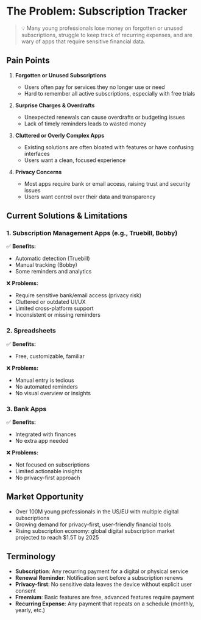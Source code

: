 # The Problem: Subscription Tracker

> 💡 Many young professionals lose money on forgotten or unused subscriptions, struggle to keep track of recurring expenses, and are wary of apps that require sensitive financial data.

## Pain Points

1. **Forgotten or Unused Subscriptions**
   - Users often pay for services they no longer use or need
   - Hard to remember all active subscriptions, especially with free trials

2. **Surprise Charges & Overdrafts**
   - Unexpected renewals can cause overdrafts or budgeting issues
   - Lack of timely reminders leads to wasted money

3. **Cluttered or Overly Complex Apps**
   - Existing solutions are often bloated with features or have confusing interfaces
   - Users want a clean, focused experience

4. **Privacy Concerns**
   - Most apps require bank or email access, raising trust and security issues
   - Users want control over their data and transparency

## Current Solutions & Limitations

### 1. Subscription Management Apps (e.g., Truebill, Bobby)
✅ **Benefits:**
- Automatic detection (Truebill)
- Manual tracking (Bobby)
- Some reminders and analytics

❌ **Problems:**
- Require sensitive bank/email access (privacy risk)
- Cluttered or outdated UI/UX
- Limited cross-platform support
- Inconsistent or missing reminders

### 2. Spreadsheets
✅ **Benefits:**
- Free, customizable, familiar

❌ **Problems:**
- Manual entry is tedious
- No automated reminders
- No visual overview or insights

### 3. Bank Apps
✅ **Benefits:**
- Integrated with finances
- No extra app needed

❌ **Problems:**
- Not focused on subscriptions
- Limited actionable insights
- No privacy-first approach

## Market Opportunity

- Over 100M young professionals in the US/EU with multiple digital subscriptions
- Growing demand for privacy-first, user-friendly financial tools
- Rising subscription economy: global digital subscription market projected to reach $1.5T by 2025

## Terminology

- **Subscription**: Any recurring payment for a digital or physical service
- **Renewal Reminder**: Notification sent before a subscription renews
- **Privacy-first**: No sensitive data leaves the device without explicit user consent
- **Freemium**: Basic features are free, advanced features require payment
- **Recurring Expense**: Any payment that repeats on a schedule (monthly, yearly, etc.)
